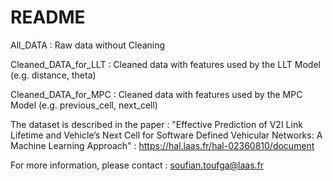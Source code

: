 # README #


All_DATA : Raw data without Cleaning

Cleaned_DATA_for_LLT : Cleaned data with features used by the LLT Model (e.g. distance, theta)

Cleaned_DATA_for_MPC : Cleaned data with features used by the MPC Model (e.g. previous_cell, next_cell)

The dataset is described in the paper : "Effective Prediction of V2I Link Lifetime and Vehicle’s Next Cell for Software Defined Vehicular Networks: A Machine Learning Approach" : https://hal.laas.fr/hal-02360810/document

For more information, please contact : soufian.toufga@laas.fr

